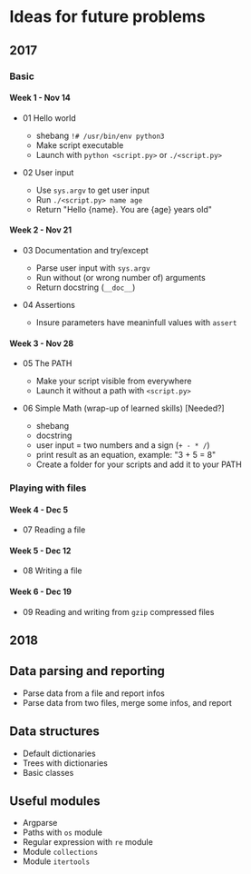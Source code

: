 # Ideas for future problems

## 2017
### Basic
#### Week 1 - Nov 14
- 01 Hello world
  - shebang `!# /usr/bin/env python3`
  - Make script executable
  - Launch with `python <script.py>` or `./<script.py>`

- 02 User input
  - Use `sys.argv` to get user input
  - Run `./<script.py> name age`
  - Return "Hello {name}. You are {age} years old"

#### Week 2 - Nov 21
- 03 Documentation and try/except
  - Parse user input with `sys.argv`
  - Run without (or wrong number of) arguments
  - Return docstring (`__doc__`)

- 04 Assertions
  - Insure parameters have meaninfull values with `assert`

#### Week 3 - Nov 28
- 05 The PATH
  - Make your script visible from everywhere
  - Launch it without a path with `<script.py>`

- 06 Simple Math (wrap-up of learned skills) [Needed?]
  - shebang
  - docstring
  - user input = two numbers and a sign (`+ - * /`)
  - print result as an equation, example: "3 + 5 = 8"
  - Create a folder for your scripts and add it to your PATH

### Playing with files

#### Week 4 - Dec 5
- 07 Reading a file

#### Week 5 - Dec 12
- 08 Writing a file

#### Week 6 - Dec 19
- 09 Reading and writing from `gzip` compressed files

## 2018
## Data parsing and reporting
- Parse data from a file and report infos
- Parse data from two files, merge some infos, and report

## Data structures
- Default dictionaries
- Trees with dictionaries
- Basic classes

## Useful modules
- Argparse
- Paths with `os` module
- Regular expression with `re` module
- Module `collections`
- Module `itertools`
